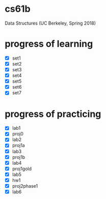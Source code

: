 # cs61b

Data Structures (UC Berkeley, Spring 2018)

# progress of learning

- [x] set1
- [x] set2
- [x] set3
- [x] set4
- [x] set5
- [x] set6
- [x] set7

# progress of practicing

- [x] lab1
- [x] proj0
- [x] lab2
- [x] proj1a
- [x] lab3
- [x] proj1b
- [x] lab4
- [x] proj1gold
- [x] lab5
- [x] hw1
- [x] proj2phase1
- [x] lab6
